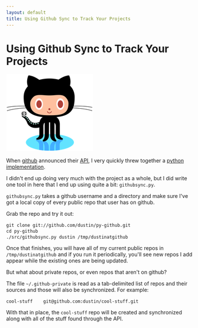```yaml
---
layout: default
title: Using Github Sync to Track Your Projects
---
```


# Using Github Sync to Track Your Projects

<div>
  <img alt="octocat syncing" class="floatright"
    src="/images/octocat-sync-small.png"/>
</div>

When [github](http://github.com/) announced their
[API](http://github.com/guides/the-github-api), I very quickly threw
together a [python implementation](http://github.com/dustin/py-github).

I didn't end up doing very much with the project as a whole, but I did
write one tool in here that I end up using quite a bit:
`githubsync.py`.

`githubsync.py` takes a github username and a directory and make sure
I've got a local copy of every public repo that user has on github.

Grab the repo and try it out:

    git clone git://github.com/dustin/py-github.git
    cd py-github
    ./src/githubsync.py dustin /tmp/dustinatgithub

Once that finishes, you will have all of my current public repos in
`/tmp/dustinatgithub` and if you run it periodically, you'll see new
repos I add appear while the existing ones are being updated.

But what about private repos, or even repos that aren't on github?

The file `~/.github-private` is read as a tab-delimited list of repos
and their sources and those will also be synchronized.  For example:

    cool-stuff	  git@github.com:dustin/cool-stuff.git

With that in place, the `cool-stuff` repo will be created and
synchronized along with all of the stuff found through the API.
